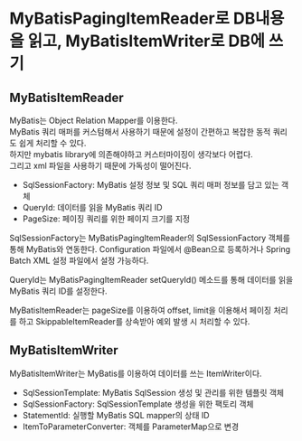 # MyBatisPagingItemReader로 DB내용을 읽고, MyBatisItemWriter로 DB에 쓰기

## MyBatisItemReader

MyBatis는 Object Relation Mapper를 이용한다.  
MyBatis 쿼리 매퍼를 커스텀해서 사용하기 때문에 설정이 간편하고 복잡한 동적 쿼리도 쉽게 처리할 수 있다.  
하지만 mybatis library에 의존해야하고 커스터마이징이 생각보다 어렵다.  
그리고 xml 파일을 사용하기 때문에 가독성이 떨어진다.  

- SqlSessionFactory: MyBatis 설정 정보 및 SQL 쿼리 매퍼 정보를 담고 있는 객체
- QueryId: 데이터를 읽을 MyBatis 쿼리 ID
- PageSize: 페이징 쿼리를 위한 페이지 크기를 지정
 
SqlSessionFactory는 MyBatisPagingItemReader의 SqlSessionFactory 객체를 통해 MyBatis와 연동한다.
Configuration 파일에서 @Bean으로 등록하거나 Spring Batch XML 설정 파일에서 설정 가능하다.

QueryId는 MyBatisPagingItemReader setQueryId() 메소드를 통해 데이터를 읽을 MyBatis 쿼리 ID를 설정한다.

MyBatisItemReader는 pageSize를 이용하여 offset, limit을 이용해서 페이징 처리를 하고 SkippableItemReader를 상속받아 예외 발생 시 처리할 수 있다.  

## MyBatisItemWriter

MyBatisItemWriter는 MyBatis를 이용하여 데이터를 쓰는 ItemWriter이다.  

- SqlSessionTemplate: MyBatis SqlSession 생성 및 관리를 위한 템플릿 객체
- SqlSessionFactory: SqlSessionTemplate 생성을 위한 팩토리 객체
- StatementId: 실행할 MyBatis SQL mapper의 상태 ID
- ItemToParameterConverter: 객체를 ParameterMap으로 변경